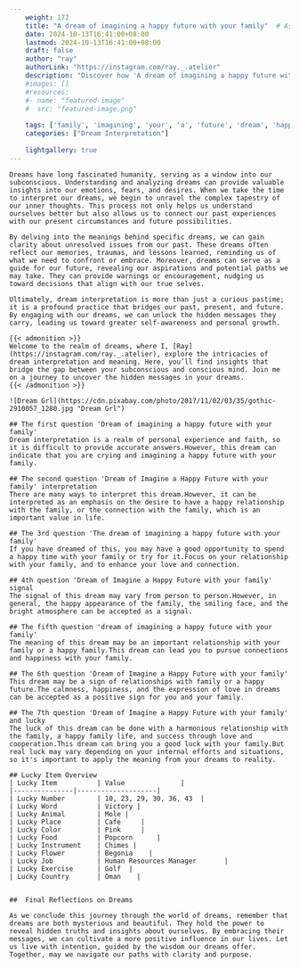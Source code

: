 ```yaml
---
    weight: 172
    title: "A dream of imagining a happy future with your family"  # Assuming 'title' column exists
    date: 2024-10-13T16:41:00+08:00
    lastmod: 2024-10-13T16:41:00+08:00
    draft: false
    author: "ray"
    authorLink: "https://instagram.com/ray._.atelier"
    description: "Discover how 'A dream of imagining a happy future with your family' can interpret your future and uncover its significant meanings in your life."
    #images: []
    #resources:
    #- name: "featured-image"
    #  src: "featured-image.png"
    
    tags: ['family', 'imagining', 'your', 'a', 'future', 'dream', 'happy', 'of', 'A', 'with']
    categories: ["Dream Interpretation"]
    
    lightgallery: true
---
```

    
    Dreams have long fascinated humanity, serving as a window into our subconscious. Understanding and analyzing dreams can provide valuable insights into our emotions, fears, and desires. When we take the time to interpret our dreams, we begin to unravel the complex tapestry of our inner thoughts. This process not only helps us understand ourselves better but also allows us to connect our past experiences with our present circumstances and future possibilities.
    
    By delving into the meanings behind specific dreams, we can gain clarity about unresolved issues from our past. These dreams often reflect our memories, traumas, and lessons learned, reminding us of what we need to confront or embrace. Moreover, dreams can serve as a guide for our future, revealing our aspirations and potential paths we may take. They can provide warnings or encouragement, nudging us toward decisions that align with our true selves.
    
    Ultimately, dream interpretation is more than just a curious pastime; it is a profound practice that bridges our past, present, and future. By engaging with our dreams, we can unlock the hidden messages they carry, leading us toward greater self-awareness and personal growth.
    
    {{< admonition >}}
    Welcome to the realm of dreams, where I, [Ray](https://instagram.com/ray._.atelier), explore the intricacies of dream interpretation and meaning. Here, you’ll find insights that bridge the gap between your subconscious and conscious mind. Join me on a journey to uncover the hidden messages in your dreams.
    {{< /admonition >}}
    
    ![Dream Grl](https://cdn.pixabay.com/photo/2017/11/02/03/35/gothic-2910057_1280.jpg "Dream Grl")
    
    ## The first question 'Dream of imagining a happy future with your family'
    Dream interpretation is a realm of personal experience and faith, so it is difficult to provide accurate answers.However, this dream can indicate that you are crying and imagining a happy future with your family.
    
    ## The second question 'Dream of Imagine a Happy Future with your family' interpretation
    There are many ways to interpret this dream.However, it can be interpreted as an emphasis on the desire to have a happy relationship with the family, or the connection with the family, which is an important value in life.
    
    ## The 3rd question 'The dream of imagining a happy future with your family'
    If you have dreamed of this, you may have a good opportunity to spend a happy time with your family or try for it.Focus on your relationship with your family, and to enhance your love and connection.
    
    ## 4th question 'Dream of Imagine a Happy Future with your family' signal
    The signal of this dream may vary from person to person.However, in general, the happy appearance of the family, the smiling face, and the bright atmosphere can be accepted as a signal.
    
    ## The fifth question 'dream of imagining a happy future with your family'
    The meaning of this dream may be an important relationship with your family or a happy family.This dream can lead you to pursue connections and happiness with your family.
    
    ## The 6th question 'Dream of Imagine a Happy Future with your family'
    This dream may be a sign of relationships with family or a happy future.The calmness, happiness, and the expression of love in dreams can be accepted as a positive sign for you and your family.
    
    ## The 7th question 'Dream of Imagine a Happy Future with your family' and lucky
    The luck of this dream can be done with a harmonious relationship with the family, a happy family life, and success through love and cooperation.This dream can bring you a good luck with your family.But real luck may vary depending on your internal efforts and situations, so it's important to apply the meaning from your dreams to reality.
    
    ## Lucky Item Overview
    | Lucky Item          | Value              |
    |---------------|--------------------|
    | Lucky Number        | 10, 23, 29, 30, 36, 43  |
    | Lucky Word          | Victory |
    | Lucky Animal        | Mole |
    | Lucky Place         | Cafe     |
    | Lucky Color         | Pink     |
    | Lucky Food          | Popcorn      |
    | Lucky Instrument    | Chimes |
    | Lucky Flower        | Begonia    |
    | Lucky Job           | Human Resources Manager       |
    | Lucky Exercise      | Golf  |
    | Lucky Country       | Oman    |
    
    
    ##  Final Reflections on Dreams
    
    As we conclude this journey through the world of dreams, remember that dreams are both mysterious and beautiful. They hold the power to reveal hidden truths and insights about ourselves. By embracing their messages, we can cultivate a more positive influence in our lives. Let us live with intention, guided by the wisdom our dreams offer. Together, may we navigate our paths with clarity and purpose.
    